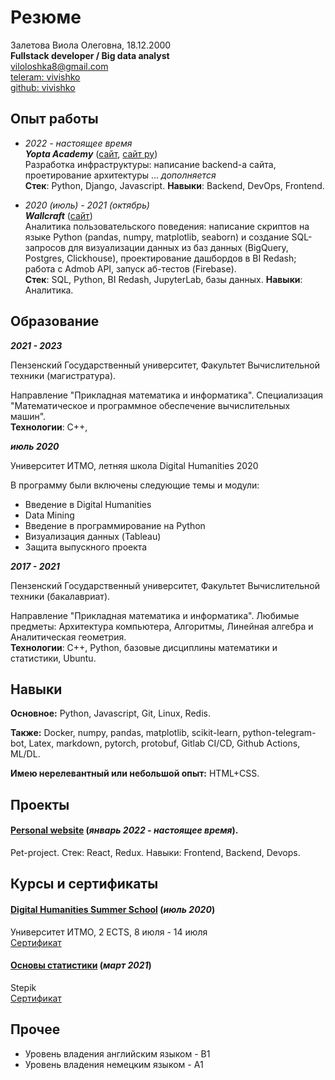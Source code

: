 # Резюме

Залетова Виола Олеговна, 18.12.2000<br>
**Fullstack developer / Big data analyst**<br>
[viloloshka8@gmail.com](mailto:viloloshka8@gmail.com) <br>
[teleram: vivishko](https://t.me/vivishko) <br>
[github: vivishko](https://github.com/vivishko) 


## Опыт работы

* _2022 - настоящее время_ <br>
***Yopta Academy*** ([сайт](yopta.academy), [сайт ру](yoptacademy.ru)) <br>
Разработка инфраструктуры: написание backend-а сайта, проетирование архитектуры ... *дополняется* <br>
**Стек**: Python, Django, Javascript. **Навыки**: Backend, DevOps, Frontend. 

* _2020 (июль) - 2021 (октябрь)_ <br>
***Wallcraft*** ([сайт](https://wallpaperscraft.ru/)) <br>
Аналитика пользовательского поведения: написание скриптов на языке Python (pandas, numpy, matplotlib, seaborn) и создание SQL-запросов для визуализации данных из баз данных (BigQuery, Postgres, Clickhouse), проектирование дашбордов в BI Redash; работа с Admob API, запуск аб-тестов (Firebase). <br>
**Стек**: SQL, Python, BI Redash, JupyterLab, базы данных. **Навыки**: Аналитика.

## Образование

**_2021 - 2023_**

Пензенский Государственный университет, Факультет Вычислительной техники (магистратура).

Направление "Прикладная математика и информатика". Специализация "Математическое и программное обеспечение вычислительных машин". <br>
**Технологии**: C++, 

**_июль 2020_**

Университет ИТМО, летняя школа Digital Humanities 2020 

В программу были включены следующие темы и модули:
* Введение в Digital Humanities
* Data Mining
* Введение в программирование на Python
* Визуализация данных (Tableau)
* Защита выпускного проекта

**_2017 - 2021_**

Пензенский Государственный университет, Факультет Вычислительной техники (бакалавриат).

Направление "Прикладная математика и информатика". Любимые предметы: Архитектура компьютера, Алгоритмы, Линейная алгебра и Аналитическая геометрия. <br>
**Технологии**: C++, Python, базовые дисциплины математики и статистики, Ubuntu. 

## Навыки

**Основное:** Python, Javascript, Git, Linux, Redis.

**Также:** Docker, numpy, pandas, matplotlib, scikit-learn, python-telegram-bot, Latex, markdown, pytorch, protobuf, Gitlab CI/CD, Github Actions, ML/DL.

**Имею нерелевантный или небольшой опыт:** HTML+CSS.

## Проекты

#### [Personal website](здесь_будет_ссылка) (_январь 2022 - настоящее время_).

Pet-project. Стек: React, Redux. Навыки: Frontend, Backend, Devops.

## Курсы и сертификаты

#### [Digital Humanities Summer School]() (_июль 2020_)
Университет ИТМО, 2 ECTS,  8 июля - 14 июля <br>
[Сертификат](https://drive.google.com/file/d/11EFZdCrgwZfwRcGJqQTouQosnf07h-w8/view)

#### [Основы статистики]() (_март 2021_)
Stepik <br>
[Сертификат](https://drive.google.com/file/d/1pVBNh4TyEUcyl4WvxgtsXDpJmVsHENIz/view)

## Прочее

* Уровень владения английским языком - B1
* Уровень владения немецким языком - A1
